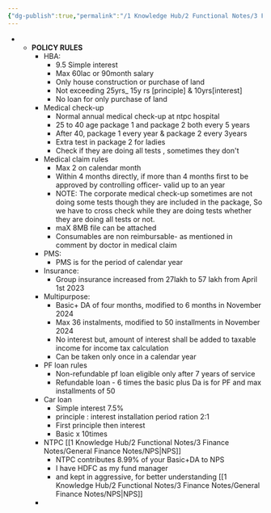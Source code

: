 ```yaml
---
{"dg-publish":true,"permalink":"/1 Knowledge Hub/2 Functional Notes/3 Finance Notes/Chakradhar Finance Notes/Chakradhar NTPC Finances/NTPC Finance related Rules/","noteIcon":""}
---
```



- - **POLICY RULES**
    - HBA:
        - 9.5 Simple interest
        - Max 60lac or 90month salary
        - Only house construction or purchase of land
        - Not exceeding 25yrs_ 15y rs [principle] & 10yrs[interest]
        - No loan for only purchase of land
    - Medical check-up
        - Normal annual medical check-up at ntpc hospital
        - 25 to 40 age package 1 and package 2 both every 5 years
        - After 40, package 1 every year & package 2 every 3years
        - Extra test in package 2 for ladies
        - Check if they are doing all tests , sometimes they don't
    - Medical claim rules
        - Max 2 on calendar month
        - Within 4 months directly, if more than 4 months first to be approved by controlling officer- valid up to an year
        - NOTE: The corporate medical check-up sometimes are not doing some tests though they are included in the package, So we have to cross check while they are doing tests whether they are doing all tests or not.
        - maX 8MB file can be attached
        - Consumables are non reimbursable- as mentioned in comment by doctor in medical claim
    - PMS:
        - PMS is for the period of calendar year
    - Insurance:
        - Group insurance increased from 27lakh to 57 lakh from April 1st 2023
    - Multipurpose:
        - Basic+ DA of four months, modified to 6 months in November 2024
        - Max 36 instalments, modified to 50 installments in November 2024
        - No interest but, amount of interest shall be added to taxable income for income tax calculation
        - Can be taken only once in a calendar year
    - PF loan rules       
	    - Non-refundable pf loan eligible only after 7 years of service
	    - Refundable loan - 6 times the basic plus Da is for PF and max installments of 50
    - Car loan
        - Simple interest 7.5%
        - principle : interest installation period ration 2:1
        - First principle then interest
        - Basic x 10times
    - NTPC [[1 Knowledge Hub/2 Functional Notes/3 Finance Notes/General Finance Notes/NPS\|NPS]]
	    - NTPC contributes 8.99% of your Basic+DA to NPS
	    - I have HDFC as my fund manager
	    - and kept in aggressive, for better understanding [[1 Knowledge Hub/2 Functional Notes/3 Finance Notes/General Finance Notes/NPS\|NPS]] 
	- 
